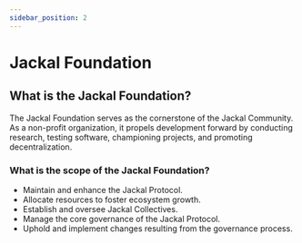 ```yaml
---
sidebar_position: 2
---
```

# Jackal Foundation

## What is the Jackal Foundation?

The Jackal Foundation serves as the cornerstone of the Jackal Community. As a non-profit organization, it propels development forward by conducting research, testing software, championing projects, and promoting decentralization.

### What is the scope of the Jackal Foundation?

- Maintain and enhance the Jackal Protocol.
- Allocate resources to foster ecosystem growth.
- Establish and oversee Jackal Collectives.
- Manage the core governance of the Jackal Protocol.
- Uphold and implement changes resulting from the governance process.

